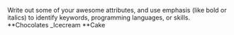 Write out some of your awesome attributes, and use emphasis (like bold or italics) to identify keywords, programming languages, or skills.
**Chocolates 
_Icecream
**Cake
